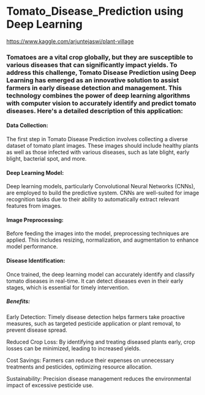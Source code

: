 # Tomato_Disease_Prediction using Deep Learning


https://www.kaggle.com/arjuntejaswi/plant-village

### Tomatoes are a vital crop globally, but they are susceptible to various diseases that can significantly impact yields. To address this challenge, Tomato Disease Prediction using Deep Learning has emerged as an innovative solution to assist farmers in early disease detection and management. This technology combines the power of deep learning algorithms with computer vision to accurately identify and predict tomato diseases. Here's a detailed description of this application:


#### Data Collection:
The first step in Tomato Disease Prediction involves collecting a diverse dataset of tomato plant images. These images should include healthy plants as well as those infected with various diseases, such as late blight, early blight, bacterial spot, and more.

#### Deep Learning Model:
Deep learning models, particularly Convolutional Neural Networks (CNNs), are employed to build the predictive system. CNNs are well-suited for image recognition tasks due to their ability to automatically extract relevant features from images.

#### Image Preprocessing:
Before feeding the images into the model, preprocessing techniques are applied. This includes resizing, normalization, and augmentation to enhance model performance.

#### Disease Identification:
Once trained, the deep learning model can accurately identify and classify tomato diseases in real-time. It can detect diseases even in their early stages, which is essential for timely intervention.

##### Benefits:
Early Detection: Timely disease detection helps farmers take proactive measures, such as targeted pesticide application or plant removal, to prevent disease spread.

Reduced Crop Loss: By identifying and treating diseased plants early, crop losses can be minimized, leading to increased yields.

Cost Savings: Farmers can reduce their expenses on unnecessary treatments and pesticides, optimizing resource allocation.

Sustainability: Precision disease management reduces the environmental impact of excessive pesticide use.
